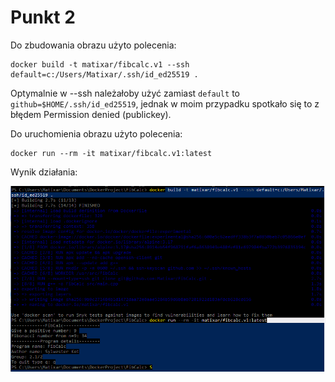 # Punkt 2
Do zbudowania obrazu użyto polecenia:
```
docker build -t matixar/fibcalc.v1 --ssh default=c:/Users/Matixar/.ssh/id_ed25519 .
```
Optymalnie w --ssh należałoby użyć zamiast ```default``` to ```github=$HOME/.ssh/id_ed25519```, jednak w moim przypadku spotkało się to z błędem Permission denied (publickey).

Do uruchomienia obrazu użyto polecenia:
```
docker run --rm -it matixar/fibcalc.v1:latest
```

Wynik działania:

![This is an image](/screenshots/p2.png)
